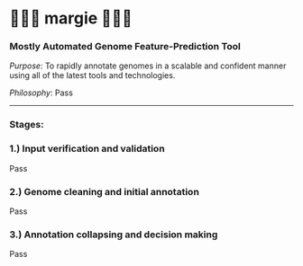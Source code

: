 # 🌹🦠️🍄 margie 🍄🦠️🌹
### Mostly Automated Genome Feature-Prediction Tool

_*Purpose*_: To rapidly annotate genomes in a scalable and confident manner using all of the latest tools and technologies.  

_*Philosophy*_: Pass

***
### Stages:
### 1.) Input verification and validation  
Pass
### 2.) Genome cleaning and initial annotation  
Pass
### 3.) Annotation collapsing and decision making  
Pass
